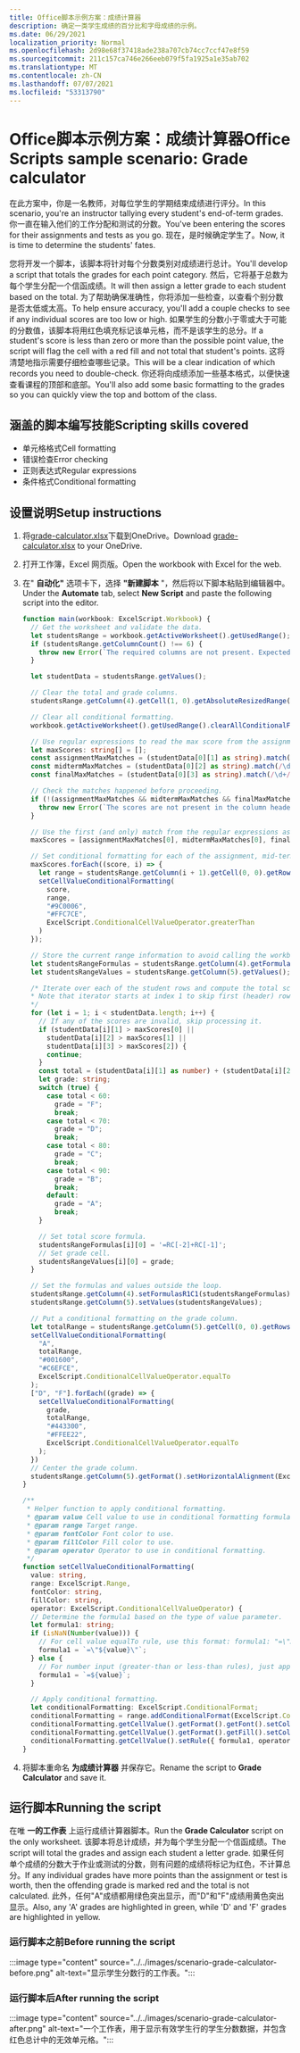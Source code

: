 ```yaml
---
title: Office脚本示例方案：成绩计算器
description: 确定一类学生成绩的百分比和字母成绩的示例。
ms.date: 06/29/2021
localization_priority: Normal
ms.openlocfilehash: 2d98e68f37418ade238a707cb74cc7ccf47e8f59
ms.sourcegitcommit: 211c157ca746e266eeb079f5fa1925a1e35ab702
ms.translationtype: MT
ms.contentlocale: zh-CN
ms.lasthandoff: 07/07/2021
ms.locfileid: "53313790"
---
```

# <a name="office-scripts-sample-scenario-grade-calculator"></a><span data-ttu-id="b1e42-103">Office脚本示例方案：成绩计算器</span><span class="sxs-lookup"><span data-stu-id="b1e42-103">Office Scripts sample scenario: Grade calculator</span></span>

<span data-ttu-id="b1e42-104">在此方案中，你是一名教师，对每位学生的学期结束成绩进行评分。</span><span class="sxs-lookup"><span data-stu-id="b1e42-104">In this scenario, you're an instructor tallying every student's end-of-term grades.</span></span> <span data-ttu-id="b1e42-105">你一直在输入他们的工作分配和测试的分数。</span><span class="sxs-lookup"><span data-stu-id="b1e42-105">You've been entering the scores for their assignments and tests as you go.</span></span> <span data-ttu-id="b1e42-106">现在，是时候确定学生了。</span><span class="sxs-lookup"><span data-stu-id="b1e42-106">Now, it is time to determine the students' fates.</span></span>

<span data-ttu-id="b1e42-107">您将开发一个脚本，该脚本将针对每个分数类别对成绩进行总计。</span><span class="sxs-lookup"><span data-stu-id="b1e42-107">You'll develop a script that totals the grades for each point category.</span></span> <span data-ttu-id="b1e42-108">然后，它将基于总数为每个学生分配一个信函成绩。</span><span class="sxs-lookup"><span data-stu-id="b1e42-108">It will then assign a letter grade to each student based on the total.</span></span> <span data-ttu-id="b1e42-109">为了帮助确保准确性，你将添加一些检查，以查看个别分数是否太低或太高。</span><span class="sxs-lookup"><span data-stu-id="b1e42-109">To help ensure accuracy, you'll add a couple checks to see if any individual scores are too low or high.</span></span> <span data-ttu-id="b1e42-110">如果学生的分数小于零或大于可能的分数值，该脚本将用红色填充标记该单元格，而不是该学生的总分。</span><span class="sxs-lookup"><span data-stu-id="b1e42-110">If a student's score is less than zero or more than the possible point value, the script will flag the cell with a red fill and not total that student's points.</span></span> <span data-ttu-id="b1e42-111">这将清楚地指示需要仔细检查哪些记录。</span><span class="sxs-lookup"><span data-stu-id="b1e42-111">This will be a clear indication of which records you need to double-check.</span></span> <span data-ttu-id="b1e42-112">你还将向成绩添加一些基本格式，以便快速查看课程的顶部和底部。</span><span class="sxs-lookup"><span data-stu-id="b1e42-112">You'll also add some basic formatting to the grades so you can quickly view the top and bottom of the class.</span></span>

## <a name="scripting-skills-covered"></a><span data-ttu-id="b1e42-113">涵盖的脚本编写技能</span><span class="sxs-lookup"><span data-stu-id="b1e42-113">Scripting skills covered</span></span>

- <span data-ttu-id="b1e42-114">单元格格式</span><span class="sxs-lookup"><span data-stu-id="b1e42-114">Cell formatting</span></span>
- <span data-ttu-id="b1e42-115">错误检查</span><span class="sxs-lookup"><span data-stu-id="b1e42-115">Error checking</span></span>
- <span data-ttu-id="b1e42-116">正则表达式</span><span class="sxs-lookup"><span data-stu-id="b1e42-116">Regular expressions</span></span>
- <span data-ttu-id="b1e42-117">条件格式</span><span class="sxs-lookup"><span data-stu-id="b1e42-117">Conditional formatting</span></span>

## <a name="setup-instructions"></a><span data-ttu-id="b1e42-118">设置说明</span><span class="sxs-lookup"><span data-stu-id="b1e42-118">Setup instructions</span></span>

1. <span data-ttu-id="b1e42-119">将<a href="grade-calculator.xlsx">grade-calculator.xlsx</a>下载到OneDrive。</span><span class="sxs-lookup"><span data-stu-id="b1e42-119">Download <a href="grade-calculator.xlsx">grade-calculator.xlsx</a> to your OneDrive.</span></span>

1. <span data-ttu-id="b1e42-120">打开工作簿，Excel 网页版。</span><span class="sxs-lookup"><span data-stu-id="b1e42-120">Open the workbook with Excel for the web.</span></span>

1. <span data-ttu-id="b1e42-121">在" **自动化"** 选项卡下，选择 **"新建脚本** "，然后将以下脚本粘贴到编辑器中。</span><span class="sxs-lookup"><span data-stu-id="b1e42-121">Under the **Automate** tab, select **New Script** and paste the following script into the editor.</span></span>

    ```TypeScript
    function main(workbook: ExcelScript.Workbook) {
      // Get the worksheet and validate the data.
      let studentsRange = workbook.getActiveWorksheet().getUsedRange();
      if (studentsRange.getColumnCount() !== 6) {
        throw new Error(`The required columns are not present. Expected column headers: "Student ID | Assignment score | Mid-term | Final | Total | Grade"`);
      }

      let studentData = studentsRange.getValues();

      // Clear the total and grade columns.
      studentsRange.getColumn(4).getCell(1, 0).getAbsoluteResizedRange(studentData.length - 1, 2).clear();

      // Clear all conditional formatting.
      workbook.getActiveWorksheet().getUsedRange().clearAllConditionalFormats();

      // Use regular expressions to read the max score from the assignment, mid-term, and final scores columns.
      let maxScores: string[] = [];
      const assignmentMaxMatches = (studentData[0][1] as string).match(/\d+/);
      const midtermMaxMatches = (studentData[0][2] as string).match(/\d+/);
      const finalMaxMatches = (studentData[0][3] as string).match(/\d+/);

      // Check the matches happened before proceeding.
      if (!(assignmentMaxMatches && midtermMaxMatches && finalMaxMatches)) {
        throw new Error(`The scores are not present in the column headers. Expected format: "Assignments (n)|Mid-term (n)|Final (n)"`);
      }

      // Use the first (and only) match from the regular expressions as the max scores.
      maxScores = [assignmentMaxMatches[0], midtermMaxMatches[0], finalMaxMatches[0]];

      // Set conditional formatting for each of the assignment, mid-term, and final scores columns.
      maxScores.forEach((score, i) => {
        let range = studentsRange.getColumn(i + 1).getCell(0, 0).getRowsBelow(studentData.length - 1);
        setCellValueConditionalFormatting(
          score,
          range,
          "#9C0006",
          "#FFC7CE",
          ExcelScript.ConditionalCellValueOperator.greaterThan
        )
      });

      // Store the current range information to avoid calling the workbook in the loop.
      let studentsRangeFormulas = studentsRange.getColumn(4).getFormulasR1C1();
      let studentsRangeValues = studentsRange.getColumn(5).getValues();

      /* Iterate over each of the student rows and compute the total score and letter grade.
      * Note that iterator starts at index 1 to skip first (header) row.
      */
      for (let i = 1; i < studentData.length; i++) {
        // If any of the scores are invalid, skip processing it.
        if (studentData[i][1] > maxScores[0] ||
          studentData[i][2] > maxScores[1] ||
          studentData[i][3] > maxScores[2]) {
          continue;
        }
        const total = (studentData[i][1] as number) + (studentData[i][2] as number) + (studentData[i][3] as number);
        let grade: string;
        switch (true) {
          case total < 60:
            grade = "F";
            break;
          case total < 70:
            grade = "D";
            break;
          case total < 80:
            grade = "C";
            break;
          case total < 90:
            grade = "B";
            break;
          default:
            grade = "A";
            break;
        }
    
        // Set total score formula.
        studentsRangeFormulas[i][0] = '=RC[-2]+RC[-1]';
        // Set grade cell.
        studentsRangeValues[i][0] = grade;
      }

      // Set the formulas and values outside the loop.
      studentsRange.getColumn(4).setFormulasR1C1(studentsRangeFormulas);
      studentsRange.getColumn(5).setValues(studentsRangeValues);

      // Put a conditional formatting on the grade column.
      let totalRange = studentsRange.getColumn(5).getCell(0, 0).getRowsBelow(studentData.length - 1);
      setCellValueConditionalFormatting(
        "A",
        totalRange,
        "#001600",
        "#C6EFCE",
        ExcelScript.ConditionalCellValueOperator.equalTo
      );
      ["D", "F"].forEach((grade) => {
        setCellValueConditionalFormatting(
          grade,
          totalRange,
          "#443300",
          "#FFEE22",
          ExcelScript.ConditionalCellValueOperator.equalTo
        );
      })
      // Center the grade column.
      studentsRange.getColumn(5).getFormat().setHorizontalAlignment(ExcelScript.HorizontalAlignment.center);
    }

    /**
     * Helper function to apply conditional formatting.
     * @param value Cell value to use in conditional formatting formula1.
     * @param range Target range.
     * @param fontColor Font color to use.
     * @param fillColor Fill color to use.
     * @param operator Operator to use in conditional formatting.
     */
    function setCellValueConditionalFormatting(
      value: string,
      range: ExcelScript.Range,
      fontColor: string,
      fillColor: string,
      operator: ExcelScript.ConditionalCellValueOperator) {
      // Determine the formula1 based on the type of value parameter.
      let formula1: string;
      if (isNaN(Number(value))) {
        // For cell value equalTo rule, use this format: formula1: "=\"A\"",
        formula1 = `=\"${value}\"`;
      } else {
        // For number input (greater-than or less-than rules), just append '='.
        formula1 = `=${value}`;
      }

      // Apply conditional formatting.
      let conditionalFormatting: ExcelScript.ConditionalFormat;
      conditionalFormatting = range.addConditionalFormat(ExcelScript.ConditionalFormatType.cellValue);
      conditionalFormatting.getCellValue().getFormat().getFont().setColor(fontColor);
      conditionalFormatting.getCellValue().getFormat().getFill().setColor(fillColor);
      conditionalFormatting.getCellValue().setRule({ formula1, operator });
    }
    ```

1. <span data-ttu-id="b1e42-122">将脚本重命名 **为成绩计算器** 并保存它。</span><span class="sxs-lookup"><span data-stu-id="b1e42-122">Rename the script to **Grade Calculator** and save it.</span></span>

## <a name="running-the-script"></a><span data-ttu-id="b1e42-123">运行脚本</span><span class="sxs-lookup"><span data-stu-id="b1e42-123">Running the script</span></span>

<span data-ttu-id="b1e42-124">在唯 **一的工作表** 上运行成绩计算器脚本。</span><span class="sxs-lookup"><span data-stu-id="b1e42-124">Run the **Grade Calculator** script on the only worksheet.</span></span> <span data-ttu-id="b1e42-125">该脚本将总计成绩，并为每个学生分配一个信函成绩。</span><span class="sxs-lookup"><span data-stu-id="b1e42-125">The script will total the grades and assign each student a letter grade.</span></span> <span data-ttu-id="b1e42-126">如果任何单个成绩的分数大于作业或测试的分数，则有问题的成绩将标记为红色，不计算总分。</span><span class="sxs-lookup"><span data-stu-id="b1e42-126">If any individual grades have more points than the assignment or test is worth, then the offending grade is marked red and the total is not calculated.</span></span> <span data-ttu-id="b1e42-127">此外，任何"A"成绩都用绿色突出显示，而"D"和"F"成绩用黄色突出显示。</span><span class="sxs-lookup"><span data-stu-id="b1e42-127">Also, any 'A' grades are highlighted in green, while 'D' and 'F' grades are highlighted in yellow.</span></span>

### <a name="before-running-the-script"></a><span data-ttu-id="b1e42-128">运行脚本之前</span><span class="sxs-lookup"><span data-stu-id="b1e42-128">Before running the script</span></span>

:::image type="content" source="../../images/scenario-grade-calculator-before.png" alt-text="显示学生分数行的工作表。":::

### <a name="after-running-the-script"></a><span data-ttu-id="b1e42-130">运行脚本后</span><span class="sxs-lookup"><span data-stu-id="b1e42-130">After running the script</span></span>

:::image type="content" source="../../images/scenario-grade-calculator-after.png" alt-text="一个工作表，用于显示有效学生行的学生分数数据，并包含红色总计中的无效单元格。":::
